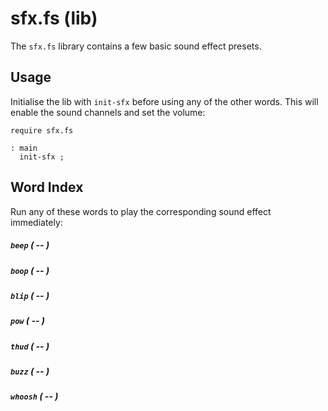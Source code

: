 # sfx.fs (lib)

The `sfx.fs` library contains a few basic sound effect presets.

## Usage

Initialise the lib with `init-sfx` before using any of the other words. This
will enable the sound channels and set the volume:

```forth
require sfx.fs

: main
  init-sfx ;
```

## Word Index

Run any of these words to play the corresponding sound effect immediately:

##### `beep` *( -- )*
##### `boop` *( -- )*
##### `blip` *( -- )*
##### `pow` *( -- )*
##### `thud` *( -- )*
##### `buzz` *( -- )*
##### `whoosh` *( -- )*
